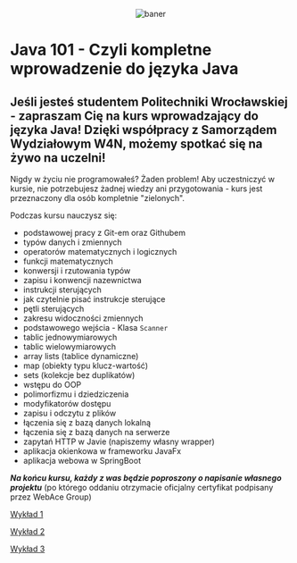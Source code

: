 <p align="center"><img src="https://user-images.githubusercontent.com/50357817/211667240-a5cc7635-b8ff-4d15-b849-33b43add557c.svg" alt="baner"></p>

# Java 101 - Czyli kompletne wprowadzenie do języka Java

## Jeśli jesteś studentem Politechniki Wrocławskiej - zapraszam Cię na kurs wprowadzający do języka Java! Dzięki współpracy z Samorządem Wydziałowym W4N, możemy spotkać się na żywo na uczelni!

Nigdy w życiu nie programowałeś? Żaden problem!
Aby uczestniczyć w kursie, nie potrzebujesz żadnej wiedzy ani przygotowania - kurs jest przeznaczony dla osób kompletnie "zielonych".

Podczas kursu nauczysz się:
- podstawowej pracy z Git-em oraz Githubem
- typów danych i zmiennych
- operatorów matematycznych i logicznych
- funkcji matematycznych
- konwersji i rzutowania typów
- zapisu i konwencji nazewnictwa
- instrukcji sterujących
- jak czytelnie pisać instrukcje sterujące
- pętli sterujących
- zakresu widoczności zmiennych
- podstawowego wejścia - Klasa ```Scanner```
- tablic jednowymiarowych
- tablic wielowymiarowych
- array lists (tablice dynamiczne)
- map (obiekty typu klucz-wartość)
- sets (kolekcje bez duplikatów)
- wstępu do OOP
- polimorfizmu i dziedziczenia
- modyfikatorów dostępu
- zapisu i odczytu z plików
- łączenia się z bazą danych lokalną
- łączenia się z bazą danych na serwerze
- zapytań HTTP w Javie (napiszemy własny wrapper)
- aplikacja okienkowa w frameworku JavaFx
- aplikacja webowa w SpringBoot

***Na końcu kursu, każdy z was będzie poproszony o napisanie własnego projektu***
(po którego oddaniu otrzymacie oficjalny certyfikat podpisany przez WebAce Group)

[Wykład 1](https://github.com/WebAce-Group/java101/tree/main/w1)

[Wykład 2](https://github.com/WebAce-Group/java101/tree/main/w2)

[Wykład 3](https://github.com/WebAce-Group/java101/tree/main/w3)
